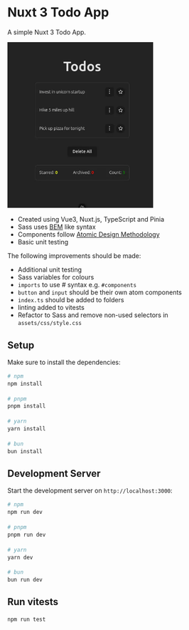 # Nuxt 3 Todo App

A simple Nuxt 3 Todo App.

<img src="https://github.com/rndware/todos-nuxt/blob/master/media/play.gif" width="65%"/>

- Created using Vue3, Nuxt.js, TypeScript and Pinia
- Sass uses [BEM](https://getbem.com/) like syntax
- Components follow [Atomic Design Methodology](https://atomicdesign.bradfrost.com/chapter-2/)
- Basic unit testing

The following improvements should be made:

- Additional unit testing
- Sass variables for colours
- `imports` to use # syntax e.g. `#components`
- `button` and `input` should be their own atom components
- `index.ts` should be added to folders
- linting added to vitests
- Refactor to Sass and remove non-used selectors in `assets/css/style.css`

## Setup

Make sure to install the dependencies:

```bash
# npm
npm install

# pnpm
pnpm install

# yarn
yarn install

# bun
bun install
```

## Development Server

Start the development server on `http://localhost:3000`:

```bash
# npm
npm run dev

# pnpm
pnpm run dev

# yarn
yarn dev

# bun
bun run dev
```

## Run vitests

```bash
npm run test
```
